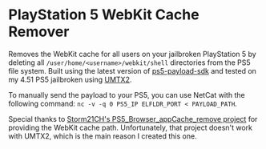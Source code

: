 # PlayStation 5 WebKit Cache Remover

Removes the WebKit cache for all users on your jailbroken PlayStation 5 by deleting all `/user/home/<username>/webkit/shell` directories from the PS5 file system. Built using the latest version of [ps5-payload-sdk](https://github.com/ps5-payload-dev/sdk) and tested on my 4.51 PS5 jailbroken using [UMTX2](https://github.com/idlesauce/umtx2).

To manually send the payload to your PS5, you can use NetCat with the following command: `nc -v -q 0 PS5_IP ELFLDR_PORT < PAYLOAD_PATH`.

Special thanks to [Storm21CH's PS5_Browser_appCache_remove project](https://github.com/Storm21CH/PS5_Browser_appCache_remove/) for providing the WebKit cache path. Unfortunately, that project doesn't work with UMTX2, which is the main reason I created this one.

